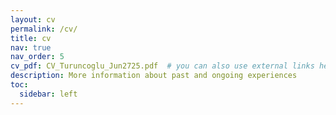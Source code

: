 ```yaml
---
layout: cv
permalink: /cv/
title: cv
nav: true
nav_order: 5
cv_pdf: CV_Turuncoglu_Jun2725.pdf  # you can also use external links here
description: More information about past and ongoing experiences
toc:
  sidebar: left
---
```

